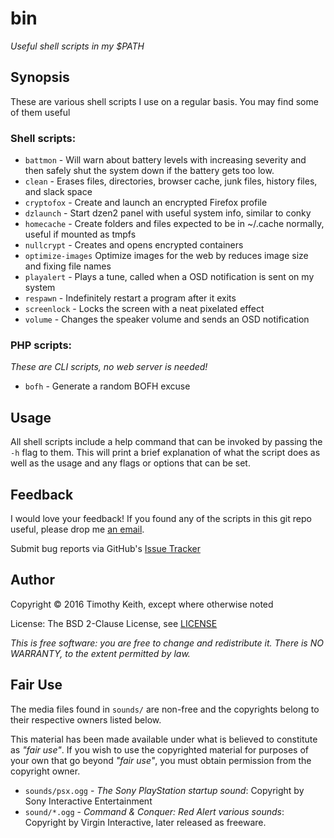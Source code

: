 # bin
*Useful shell scripts in my $PATH*


## Synopsis
These are various shell scripts I use on a regular basis. You may find some of 
them useful

### Shell scripts:
 
* `battmon` - Will warn about battery levels with increasing severity and then 
   safely shut the system down if the battery gets too low.
* `clean` - Erases files, directories, browser cache, junk files, history files, 
   and slack space
* `cryptofox` - Create and launch an encrypted Firefox profile
* `dzlaunch` - Start dzen2 panel with useful system info, similar to conky
* `homecache` - Create folders and files expected to be in ~/.cache normally, 
   useful if mounted as tmpfs
* `nullcrypt` - Creates and opens encrypted containers
* `optimize-images` Optimize images for the web by reduces image size and fixing 
   file names
* `playalert` - Plays a tune, called when a OSD notification is sent on my system
* `respawn` - Indefinitely restart a program after it exits
* `screenlock` - Locks the screen with a neat pixelated effect
* `volume` - Changes the speaker volume and sends an OSD notification

### PHP scripts:
_These are CLI scripts, no web server is needed!_

* `bofh` - Generate a random BOFH excuse


## Usage
All shell scripts include a help command that can be invoked by passing the `-h`
flag to them. This will print a brief explanation of what the script does as well 
as the usage and any flags or options that can be set.

## Feedback
I would love your feedback! If you found any of the scripts in this git repo useful, 
please drop me [an email](mailto:timothykeith@gmail.com).

Submit bug reports via GitHub's [Issue Tracker](https://github.com/keithieopia/bin/issues)


## Author
Copyright &copy; 2016 Timothy Keith, except where otherwise noted

License: The BSD 2-Clause License, see [LICENSE](https://raw.githubusercontent.com/keithieopia/bin/master/LICENSE)

_This is free software: you are free to change and redistribute it._
_There is NO WARRANTY, to the extent permitted by law._

## Fair Use
The media files found in `sounds/` are non-free and the copyrights belong to 
their respective owners listed below. 

This material has been made available under what is believed to constitute as _"fair 
use"_. If you wish to use the copyrighted material for purposes of your own that go 
beyond _"fair use"_, you must obtain permission from the copyright owner.

 * `sounds/psx.ogg` - _The Sony PlayStation startup sound_: Copyright by Sony 
 Interactive Entertainment  
 * `sound/*.ogg` - _Command & Conquer: Red Alert various sounds_: Copyright by 
 Virgin Interactive, later released as freeware.
